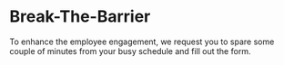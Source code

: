 # Break-The-Barrier

To enhance the employee engagement, we request you to spare some couple of minutes from your busy schedule and fill out the form.
